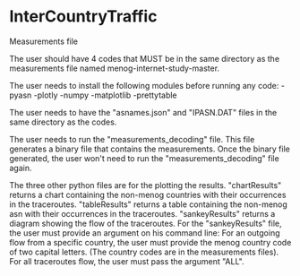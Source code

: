 # InterCountryTraffic
Measurements file 

The user should have 4 codes that MUST be in the same directory as the measurements file named menog-internet-study-master.

The user needs to install the following modules before running any code:
-pyasn
-plotly
-numpy
-matplotlib
-prettytable

The user needs to have the "asnames.json" and "IPASN.DAT" files in the same directory as the codes.

The user needs to run the "measurements_decoding" file.
This file generates a binary file that contains the measurements.
Once the binary file generated, the user won't need to run the "measurements_decoding" file again.

The three other python files are for the plotting the results.
"chartResults" returns a chart containing the non-menog countries with their occurrences in the traceroutes.
"tableResults" returns a table containing the non-menog asn with their occurrences in the traceroutes.
"sankeyResults" returns a diagram showing the flow of the traceroutes.
For the "sankeyResults" file, the user must provide an argument on his command line:
For an outgoing flow from a specific country, the user must provide the menog country code of two capital letters.
(The country codes are in the measurements files).
For all traceroutes flow, the user must pass the argument "ALL".
